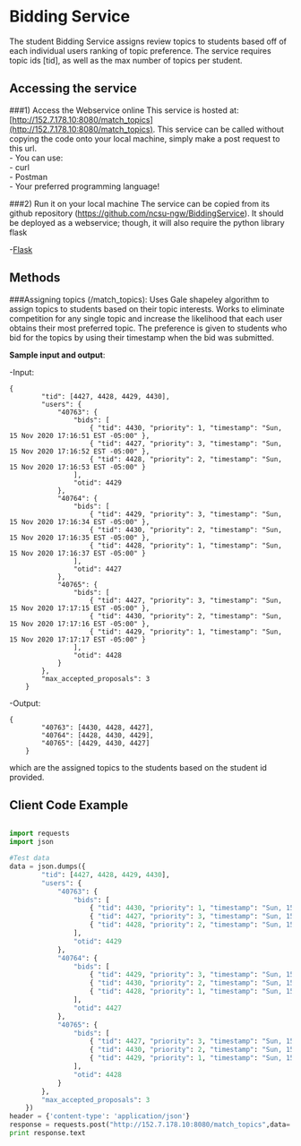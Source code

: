 # Bidding Service

The student Bidding Service assigns review topics to students based off of each individual users ranking of topic preference. The service requires topic ids [tid], as well as the max number of topics per student.

Accessing the service
------------------

###1) Access the Webservice online
This service is hosted at: [http://152.7.178.10:8080/match_topics](http://152.7.178.10:8080/match_topics). This service can be called without copying the code onto your local machine, simply make a post request to this url. \
        - You can use: \
                - curl \
                - Postman \
                - Your preferred programming language!

###2) Run it on your local machine
The service can be copied from its github repository (https://github.com/ncsu-ngw/BiddingService). It should be deployed as a webservice; though, it will also require the python library flask

-[Flask](https://pypi.python.org/pypi/Flask)

Methods
------------------

###Assigning topics (/match_topics):
Uses Gale shapeley algorithm to assign topics to students based on their topic interests. Works to eliminate competition for any single topic and increase the likelihood that each user obtains their most preferred topic. The preference is given to students who bid for the topics by using their timestamp when the bid was submitted.

**Sample input and output**:

-Input: 
```
{
        "tid": [4427, 4428, 4429, 4430],
        "users": {
            "40763": {
                "bids": [
                    { "tid": 4430, "priority": 1, "timestamp": "Sun, 15 Nov 2020 17:16:51 EST -05:00" },
                    { "tid": 4427, "priority": 3, "timestamp": "Sun, 15 Nov 2020 17:16:52 EST -05:00" },
                    { "tid": 4428, "priority": 2, "timestamp": "Sun, 15 Nov 2020 17:16:53 EST -05:00" }
                ],
                "otid": 4429
            },
            "40764": {
                "bids": [
                    { "tid": 4429, "priority": 3, "timestamp": "Sun, 15 Nov 2020 17:16:34 EST -05:00" },
                    { "tid": 4430, "priority": 2, "timestamp": "Sun, 15 Nov 2020 17:16:35 EST -05:00" },
                    { "tid": 4428, "priority": 1, "timestamp": "Sun, 15 Nov 2020 17:16:37 EST -05:00" }
                ],
                "otid": 4427
            },
            "40765": {
                "bids": [
                    { "tid": 4427, "priority": 3, "timestamp": "Sun, 15 Nov 2020 17:17:15 EST -05:00" },
                    { "tid": 4430, "priority": 2, "timestamp": "Sun, 15 Nov 2020 17:17:16 EST -05:00" },
                    { "tid": 4429, "priority": 1, "timestamp": "Sun, 15 Nov 2020 17:17:17 EST -05:00" }
                ],
                "otid": 4428
            }
        },
        "max_accepted_proposals": 3
    }
```

-Output: 
```
{
        "40763": [4430, 4428, 4427],
        "40764": [4428, 4430, 4429],
        "40765": [4429, 4430, 4427]
    }
```
which are the assigned topics to the students based on the student id provided.

Client Code Example
------------------

```python

import requests
import json

#Test data
data = json.dumps({
        "tid": [4427, 4428, 4429, 4430],
        "users": {
            "40763": {
                "bids": [
                    { "tid": 4430, "priority": 1, "timestamp": "Sun, 15 Nov 2020 17:16:51 EST -05:00" },
                    { "tid": 4427, "priority": 3, "timestamp": "Sun, 15 Nov 2020 17:16:52 EST -05:00" },
                    { "tid": 4428, "priority": 2, "timestamp": "Sun, 15 Nov 2020 17:16:53 EST -05:00" }
                ],
                "otid": 4429
            },
            "40764": {
                "bids": [
                    { "tid": 4429, "priority": 3, "timestamp": "Sun, 15 Nov 2020 17:16:34 EST -05:00" },
                    { "tid": 4430, "priority": 2, "timestamp": "Sun, 15 Nov 2020 17:16:35 EST -05:00" },
                    { "tid": 4428, "priority": 1, "timestamp": "Sun, 15 Nov 2020 17:16:37 EST -05:00" }
                ],
                "otid": 4427
            },
            "40765": {
                "bids": [
                    { "tid": 4427, "priority": 3, "timestamp": "Sun, 15 Nov 2020 17:17:15 EST -05:00" },
                    { "tid": 4430, "priority": 2, "timestamp": "Sun, 15 Nov 2020 17:17:16 EST -05:00" },
                    { "tid": 4429, "priority": 1, "timestamp": "Sun, 15 Nov 2020 17:17:17 EST -05:00" }
                ],
                "otid": 4428
            }
        },
        "max_accepted_proposals": 3
    })
header = {'content-type': 'application/json'}
response = requests.post("http://152.7.178.10:8080/match_topics",data= data,headers=header)
print response.text
```
